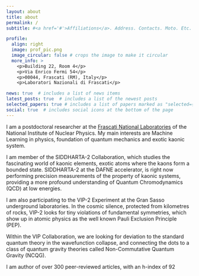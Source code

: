 ```yaml
---
layout: about
title: about
permalink: /
subtitle: #<a href='#'>Affiliations</a>. Address. Contacts. Moto. Etc.

profile:
  align: right
  image: prof_pic.png
  image_circular: false # crops the image to make it circular
  more_info: >
    <p>Building 22, Room 4</p>
    <p>Via Enrico Fermi 54</p>
    <p>00044, Frascati (RM), Italy</p>
    <p>Laboratori Nazionali di Frascati</p>

news: true  # includes a list of news items
latest_posts: true  # includes a list of the newest posts
selected_papers: true # includes a list of papers marked as "selected={true}"
social: true  # includes social icons at the bottom of the page
---
```

I am a postdoctoral researcher at the [Frascati National Laboratories](https://w3.lnf.infn.it/) of the National Institute of Nuclear Physics.
My main interests are Machine Learning in physics, foundation of quantum mechanics and exotic kaonic system.

I am member of the SIDDHARTA-2 Collaboration, which studies the fascinating world of kaonic elements, exotic atoms where the kaons form a bounded state.
SIDDHARTA-2 at the DAFNE accelerator, is right now performing precision measurements of the property of kaonic systems, providing a more profound understanding of Quantum Chromodynamics (QCD) at low energies.

I am also participating to the VIP-2 Experiment at the Gran Sasso underground laboratories. In the cosmic silence, protected from kilometres of rocks, VIP-2 looks for tiny violations of fundamental symmetries, which show up in atomic physics as the well known Pauli Exclusion Principle (PEP).

Within the VIP Collaboration, we are looking for deviation to the standard quantum theory in the wavefunction collapse, and connecting the dots to a class of quantum gravity theories called Non-Commutative Quantum Gravity (NCQG).

I am author of over 300 peer-reviewed articles, with an h-index of 92
